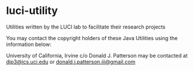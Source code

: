 luci-utility
============

Utilities written by the LUCI lab to facilitate their research projects

You may contact the copyright holders of these Java Utilities using the information below:

University of California, Irvine c/o
	Donald J. Patterson may be contacted at djp3@ics.uci.edu or donald.j.patterson.iii@gmail.com
